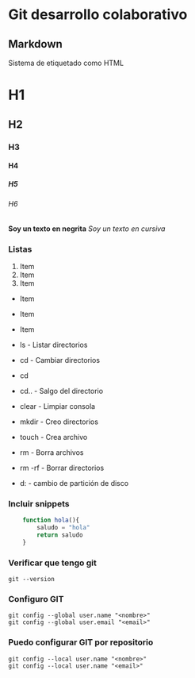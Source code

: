 # Git desarrollo colaborativo

## Markdown
Sistema de etiquetado como HTML

# H1
## H2
### H3
#### H4
##### H5
###### H6

**Soy un texto en negrita**
*Soy un texto en cursiva*

### Listas

1. Item
2. Item
3. Item

* Item
* Item
* Item

* ls - Listar directorios
* cd - Cambiar directorios
* cd <directorio>
* cd.. - Salgo del directorio
* clear - Limpiar consola
* mkdir - Creo directorios
* touch - Crea archivo
* rm - Borra archivos
* rm -rf - Borrar directorios
* d: - cambio de partición de disco

### Incluir snippets

``` js
    function hola(){
        saludo = "hola"
        return saludo
    }
```

### Verificar que tengo git

    git --version

### Configuro GIT

    git config --global user.name "<nombre>"
    git config --global user.email "<email>"

### Puedo configurar GIT por repositorio

    git config --local user.name "<nombre>"
    git config --local user.name "<email>"
